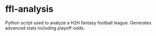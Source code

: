 # ffl-analysis
Python script used to analyze a H2H fantasy football league. Generates advanced stats including playoff-odds.
